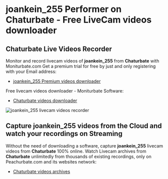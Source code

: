 # joankein_255 Performer on Chaturbate - Free LiveCam videos downloader

## Chaturbate Live Videos Recorder

Monitor and record livecam videos of **joankein_255** from **Chaturbate** with Moniturbate.com
Get a premium trial for free by just and only registering with your Email address:
* [joankein_255 Premium videos downloader](https://moniturbate.com/request-demo-licence-key.html)

Free livecam videos downloader - Moniturbate Software:
* [Chaturbate videos downloader](https://moniturbate.com/moniturbate-download-software.html)

![joankein_255 livecam videos recorder](https://peachurnet.com/templates/moniturbate-software.png)


## Capture joankein_255 videos from the Cloud and watch your recordings on Streaming

Without the need of downloading a software, capture **joankein_255** livecam videos from **Chaturbate** 100% online.
Watch Livecam archives from **Chaturbate** unlimitedly from thousands of existing recordings, only on Peachurbate.com and its websites network:
* [Chaturbate videos archives](https://peachurnet.com/)